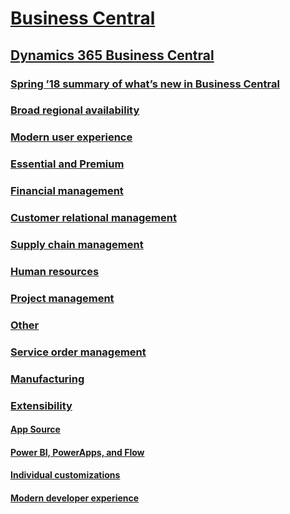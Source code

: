 # [Business Central](business-central/index.md)
## [Dynamics 365 Business Central](business-central/dynamics-365-business-central/index.md)
### [Spring ’18 summary of what’s new in Business Central](business-central/dynamics-365-business-central/spring-18-summary-of-what-s-new-in-business-central.md)
### [Broad regional availability](business-central/dynamics-365-business-central/broad-regional-availability.md)
### [Modern user experience](business-central/dynamics-365-business-central/modern-user-experience.md)
### [Essential and Premium](business-central/dynamics-365-business-central/essential-and-premium.md)
### [Financial management](business-central/dynamics-365-business-central/financial-management.md)
### [Customer relational management](business-central/dynamics-365-business-central/customer-relational-management.md)
### [Supply chain management](business-central/dynamics-365-business-central/supply-chain-management.md)
### [Human resources](business-central/dynamics-365-business-central/human-resources.md)
### [Project management](business-central/dynamics-365-business-central/project-management.md)
### [Other](business-central/dynamics-365-business-central/other.md)
### [Service order management](business-central/dynamics-365-business-central/service-order-management.md)
### [Manufacturing](business-central/dynamics-365-business-central/manufacturing.md)
### [Extensibility](business-central/dynamics-365-business-central/extensibility/index.md)
#### [App Source](business-central/dynamics-365-business-central/extensibility/app-source.md)
#### [Power BI, PowerApps, and Flow](business-central/dynamics-365-business-central/extensibility/power-bi-powerapps-and-flow.md)
#### [Individual customizations](business-central/dynamics-365-business-central/extensibility/individual-customizations.md)
#### [Modern developer experience](business-central/dynamics-365-business-central/extensibility/modern-developer-experience.md)
